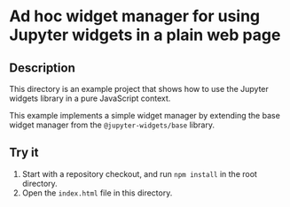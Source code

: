 # Ad hoc widget manager for using Jupyter widgets in a plain web page

## Description

This directory is an example project that shows how to use the
Jupyter widgets library in a pure JavaScript context.

This example implements a simple widget manager
by extending the base widget manager from the `@jupyter-widgets/base` library.

## Try it

1. Start with a repository checkout, and run `npm install` in the root directory.
2. Open the `index.html` file in this directory.
